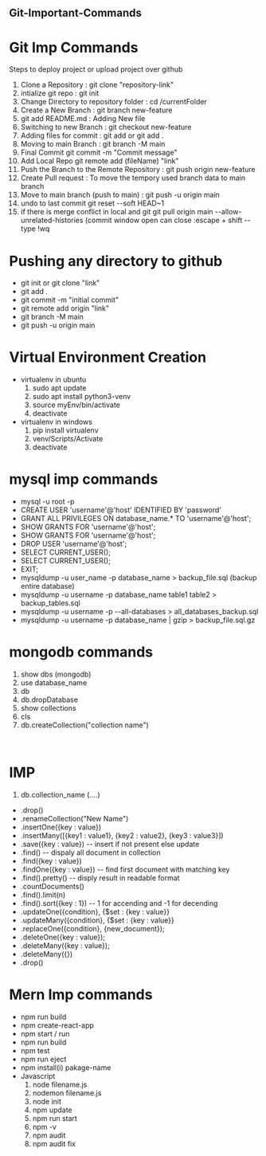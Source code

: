 ## Git-Important-Commands
# Git Imp Commands
Steps to deploy project or upload project over github

1. Clone a Repository :                                             git clone "repository-link"
2. intialize git repo :                                             git init
3. Change Directory to repository folder :                          cd /currentFolder
4. Create a New Branch  :                                           git branch new-feature
5. git add README.md    :                                           Adding New file
6. Switching to new Branch :                                        git checkout new-feature   
7. Adding files for commit :                                        git add <filename> or git add .
8. Moving to main Branch   :                                        git branch -M main
9. Final Commit                                                     git commit -m "Commit message"
10. Add Local Repo                                                  git remote add (fileName) "link"
11. Push the Branch to the Remote Repository :                      git push origin new-feature
12. Create Pull request :                                           To move the tempory used branch data to main branch
13. Move to main branch (push to main)  :                           git push -u origin main
14. undo to last commit                                             git reset --soft HEAD~1
15. if there is merge conflict in local and git                     git pull origin main --allow-unrelated-histories (commit window open can close :escape + shift -- type !wq

# Pushing any directory to github
- git init or git clone "link"
- git add .
- git commit -m "initial commit"
- git remote add origin "link"
- git branch -M main
- git push -u origin main

# Virtual Environment Creation
- virtualenv in ubuntu
  1. sudo apt update
  2. sudo apt install python3-venv
  3. source myEnv/bin/activate
  4. deactivate
- virtualenv in windows
  1. pip install virtualenv
  2. venv/Scripts/Activate
  3. deactivate
       

# mysql imp commands
-  mysql -u root -p
-  CREATE USER 'username'@'host' IDENTIFIED BY 'password'
-  GRANT ALL PRIVILEGES ON database_name.* TO 'username'@'host';
-  SHOW GRANTS FOR 'username'@'host';
-  SHOW GRANTS FOR 'username'@'host';
-  DROP USER 'username'@'host';
-  SELECT CURRENT_USER();
-  SELECT CURRENT_USER();
-  EXIT;
-  mysqldump -u user_name -p database_name > backup_file.sql (backup entire database)
-  mysqldump -u username -p database_name table1 table2 > backup_tables.sql
-  mysqldump -u username -p --all-databases > all_databases_backup.sql
-  mysqldump -u username -p database_name | gzip > backup_file.sql.gz

# mongodb commands
1.  show dbs (mongodb)
2.  use database_name
3.  db
4.  db.dropDatabase
5.  show collections
6.  cls
7.  db.createCollection("collection name")
<br>

# IMP 
1. db.collection_name (....)
  -  .drop()        
  -  .renameCollection("New Name")
  -  .insertOne({key : value})
  -  .insertMany([{key1 : value1}, {key2 : value2}, {key3 : value3}])  
  -  .save({key : value})             -- insert if not present else update
  -  .find()                          -- dispaly all document in collection
  -  .find({key : value})
  -  .findOne({key : value})          -- find first document with matching key
  -  .find().pretty()                 -- disply result in readable format
  -  .countDocuments()
  -  .find().limit(n)
  -  .find().sort({key : 1})           -- 1 for accending and -1 for decending
  -  .updateOne({condition}, {$set : {key : value}}
  -  .updateMany({condition}, {$set : {key : value}}
  -  .replaceOne({condition}, {new_document});
  -  .deleteOne({key : value});
  -  .deleteMany({key : value});
  -  .deleteMany({})
  -  .drop()

# Mern Imp commands
-  npm run build
-  npm create-react-app
-  npm start / run
-  npm run build
-  npm test
-  npm run eject
-  npm install(i) pakage-name
- Javascript
  1. node filename.js
  2. nodemon filename.js
  3. node init
  4. npm update
  5. npm run start
  6. npm -v
  7. npm audit
  8. npm audit fix


